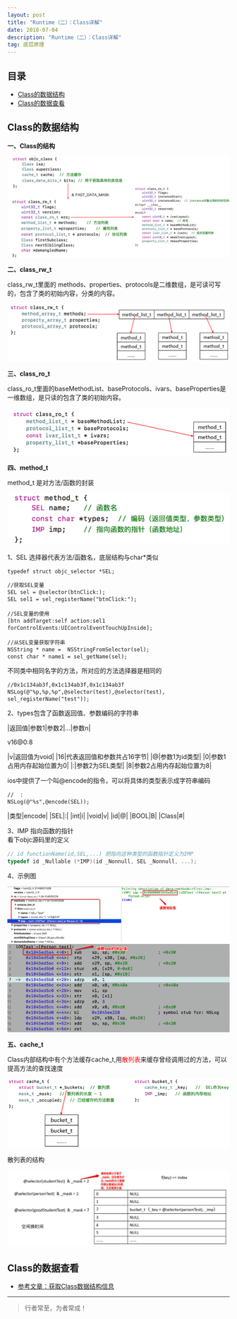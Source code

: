 ```yaml
---
layout: post
title: "Runtime（二）：Class详解"
date: 2018-07-04
description: "Runtime（二）：Class详解"
tag: 底层原理
---
```








## 目录

- [Class的数据结构](#content1)   
- [Class的数据查看](#content2)   



<!-- ************************************************ -->
## <a id="content1"></a>Class的数据结构

**一、Class的结构**

<img src="/images/underlying/oc16.png" alt="img">

**二、class_rw_t**

class_rw_t里面的 methods、properties、protocols是二维数组，是可读可写的，包含了类的初始内容，分类的内容。

<img src="/images/underlying/oc17.png" alt="img">

**三、class_ro_t**

class_ro_t里面的baseMethodList、baseProtocols、ivars、baseProperties是一维数组，是只读的包含了类的初始内容。

<img src="/images/underlying/oc18.png" alt="img">

**四、method_t**

method_t 是对方法/函数的封装

<img src="/images/underlying/oc19.png" alt="img">

1、SEL 选择器代表方法/函数名，底层结构与char*类似     
```
typedef struct objc_selector *SEL;
```

```objc
//获取SEL变量
SEL sel = @selector(btnClick:);
SEL sel1 = sel_registerName("btnClick:");

//SEL变量的使用
[btn addTarget:self action:sel1 forControlEvents:UIControlEventTouchUpInside];

//从SEL变量获取字符串
NSString * name =  NSStringFromSelector(sel);
const char * name1 = sel_getName(sel);
```
不同类中相同名字的方法，所对应的方法选择器是相同的
```objc
//0x1c134ab3f,0x1c134ab3f,0x1c134ab3f
NSLog(@"%p,%p,%p",@selector(test),@selector(test), sel_registerName("test"));
```

2、types包含了函数返回值、参数编码的字符串  

|返回值|参数1|参数2|...|参数n|   

v16@0:8    

|v|返回值为void|
|16|代表返回值和参数共占16字节|
|@|参数1为id类型|
|0|参数1占用内存起始位置为0|
|:|参数2为SEL类型|
|8|参数2占用内存起始位置为8|




ios中提供了一个叫@encode的指令，可以将具体的类型表示成字符串编码
```objc
//  :
NSLog(@"%s",@encode(SEL));
```

|类型|encode|
|SEL|:|
|int|i|
|void|v|
|id|@|
|BOOL|B|
|Class|#|


3、IMP 指向函数的指针     
看下objc源码里的定义     
```c
// id functionName(id,SEL,...) 把指向这种类型的函数指针定义为IMP
typedef id _Nullable (*IMP)(id _Nonnull, SEL _Nonnull, ...); 
```

4、示例图

<img src="/images/underlying/oc20.png" alt="img">

<img src="/images/underlying/oc21.png" alt="img">

**五、cache_t**     

Class内部结构中有个方法缓存cache_t,用<span style="color:red">散列表</span>来缓存曾经调用过的方法，可以提高方法的查找速度  

<img src="/images/underlying/oc22.png" alt="img">

散列表的结构

<img src="/images/underlying/oc23.png" alt="img">





<!-- ************************************************ -->
## <a id="content2"></a>Class的数据查看


- [参考文章：获取Class数据结构信息](https://jianghuhike.github.io/18710.html)




----------
>  行者常至，为者常成！


